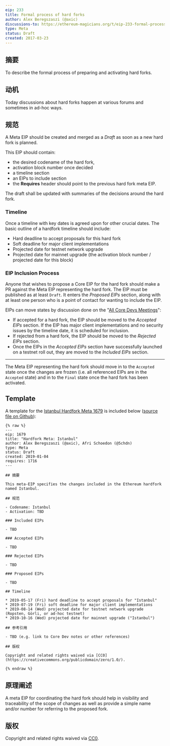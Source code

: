 ```yaml
---
eip: 233
title: Formal process of hard forks
author: Alex Beregszaszi (@axic)
discussions-to: https://ethereum-magicians.org/t/eip-233-formal-process-of-hard-forks/1387
type: Meta
status: Draft
created: 2017-03-23
---
```


## 摘要

To describe the formal process of preparing and activating hard forks.

## 动机

Today discussions about hard forks happen at various forums and sometimes in ad-hoc ways.

## 规范

A Meta EIP should be created and merged as a *Draft* as soon as a new hard fork is planned.

This EIP should contain:
- the desired codename of the hard fork,
- activation block number once decided
- a timeline section
- an EIPs to include section
- the **Requires** header should point to the previous hard fork meta EIP.

The draft shall be updated with summaries of the decisions around the hard fork.

### Timeline

Once a timeline with key dates is agreed upon for other crucial dates. The basic outline of a hardfork timeline should include:
* Hard deadline to accept proposals for this hard fork
* Soft deadline for major client implementations
* Projected date for testnet network upgrade
* Projected date for mainnet upgrade (the activation block number / projected date for this block)

### EIP Inclusion Process

Anyone that wishes to propose a Core EIP for the hard fork should make a PR against the Meta EIP representing the hard fork. The EIP must be published as at least `Draft`. It enters the _Proposed EIPs_ section, along with at least one person who is a point of contact for wanting to include the EIP.

EIPs can move states by discussion done on the "[All Core Devs Meetings](https://github.com/ethereum/pm/)":
- If accepted for a hard fork, the EIP should be moved to the _Accepted EIPs_ section. If the EIP has major client implementations and no security issues by the timeline date, it is scheduled for inclusion.
- If rejected from a hard fork, the EIP should be moved to the _Rejected EIPs_ section.
- Once the EIPs in the _Accepted EIPs_ section have successfully launched on a testnet roll out, they are moved to the _Included EIPs_ section.

---

The Meta EIP representing the hard fork should move in to the `Accepted` state once the changes are frozen (i.e. all referenced EIPs are in the `Accepted` state) and in to the `Final` state once the hard fork has been activated.

## Template

A template for the [Istanbul Hardfork Meta 1679](https://eips.ethereum.org/EIPS/eip-1679) is included below ([source file on Github](https://github.com/ethereum/EIPs/blob/master/EIPS/eip-1679.md)):

```
{% raw %}
---
eip: 1679
title: "Hardfork Meta: Istanbul"
author: Alex Beregszaszi (@axic), Afri Schoedon (@5chdn)
type: Meta
status: Draft
created: 2019-01-04
requires: 1716
---

## 摘要

This meta-EIP specifies the changes included in the Ethereum hardfork named Istanbul.

## 规范

- Codename: Istanbul
- Activation: TBD

### Included EIPs

- TBD

### Accepted EIPs

- TBD

### Rejected EIPs

- TBD

### Proposed EIPs

- TBD

## Timeline

* 2019-05-17 (Fri) hard deadline to accept proposals for "Istanbul"
* 2019-07-19 (Fri) soft deadline for major client implementations
* 2019-08-14 (Wed) projected date for testnet network upgrade (Ropsten, Görli, or ad-hoc testnet)
* 2019-10-16 (Wed) projected date for mainnet upgrade ("Istanbul")

## 参考引用

- TBD (e.g. link to Core Dev notes or other references)

## 版权

Copyright and related rights waived via [CC0](https://creativecommons.org/publicdomain/zero/1.0/).

{% endraw %}
```

## 原理阐述

A meta EIP for coordinating the hard fork should help in visibility and traceability of the scope of changes as well as provide a simple name and/or number for referring to the proposed fork.

## 版权

Copyright and related rights waived via [CC0](https://creativecommons.org/publicdomain/zero/1.0/).

